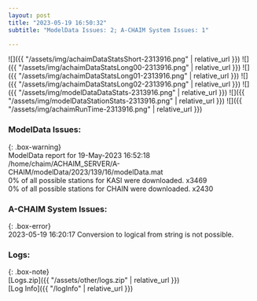 ```yaml
---
layout: post
title: "2023-05-19 16:50:32"
subtitle: "ModelData Issues: 2; A-CHAIM System Issues: 1"

---
```


![]({{ "/assets/img/achaimDataStatsShort-2313916.png" | relative_url }})
![]({{ "/assets/img/achaimDataStatsLong00-2313916.png" | relative_url }})
![]({{ "/assets/img/achaimDataStatsLong01-2313916.png" | relative_url }})
![]({{ "/assets/img/achaimDataStatsLong02-2313916.png" | relative_url }})
![]({{ "/assets/img/modelDataDataStats-2313916.png" | relative_url }})
![]({{ "/assets/img/modelDataStationStats-2313916.png" | relative_url }})
![]({{ "/assets/img/achaimRunTime-2313916.png" | relative_url }})


### ModelData Issues:  
  
{: .box-warning}  
 ModelData report for 19-May-2023 16:52:18   
 /home/chaim/ACHAIM_SERVER/A-CHAIM/modelData/2023/139/16/modelData.mat   
 0% of all possible stations for KASI were downloaded. x3469   
 0% of all possible stations for CHAIN were downloaded. x2430   
  
### A-CHAIM System Issues:  
  
{: .box-error}  
2023-05-19 16:20:17 Conversion to logical from string is not possible.  

### Logs:  
  
{: .box-note}  
[Logs.zip]({{ "/assets/other/logs.zip" | relative_url }})  
[Log Info]({{ "/logInfo" | relative_url }})  
